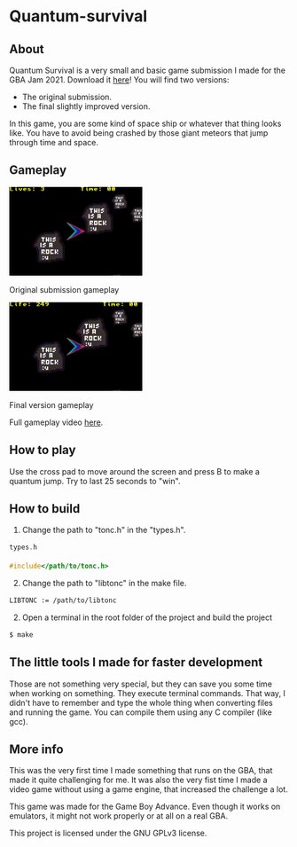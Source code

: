 # Quantum-survival

## About

Quantum Survival is a very small and basic game submission I made for the GBA Jam 2021.
Download it [here](https://larkskwared.itch.io/quantum-sruvival)!
You will find two versions:

* The original submission.
* The final slightly improved version.

In this game, you are some kind of space ship or whatever that thing looks like.
You have to avoid being crashed by those giant meteors that jump through time and space.

## Gameplay

![](docs/original_gameplay.gif)

Original submission gameplay

![](docs/final_gameplay.gif)

Final version gameplay

Full gameplay video [here](https://youtu.be/DJDpwwcTC-M).
## How to play

Use the cross pad to move around the screen and press B to make a quantum jump.
Try to last 25 seconds to "win".

## How to build

1. Change the path to "tonc.h" in the "types.h".

```c
types.h

#include</path/to/tonc.h>
```

2. Change the path to "libtonc" in the make file.

```bash
LIBTONC	:= /path/to/libtonc
```

2. Open a terminal in the root folder of the project and build the project

```bash
$ make
```

## The little tools I made for faster development

Those are not something very special, but they can save you some time when working on something.
They execute terminal commands. That way, I didn't have to remember and type the whole thing when
converting files and running the game. You can compile them using any C compiler (like gcc).

## More info

This was the very first time I made something that runs on the GBA, that made it quite challenging for me.
It was also the very fist time I made a video game without using a game engine, that increased the challenge a lot.

This game was made for the Game Boy Advance.
Even though it works on emulators, it might not work properly or at all on a real GBA.

This project is licensed under the GNU GPLv3 license.
